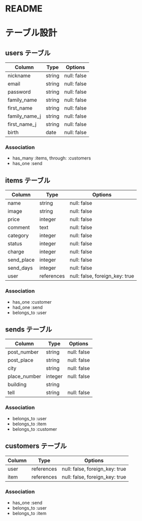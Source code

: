 # README

# テーブル設計

## users テーブル

| Column        | Type   | Options     |
| ------------- | ------ | ----------- |
| nickname      | string | null: false |
| email         | string | null: false |
| password      | string | null: false |
| family_name   | string | null: false |
| first_name    | string | null: false |
| family_name_j | string | null: false |
| first_name_j  | string | null: false |
| birth         | date   | null: false |

### Association

- has_many :items, through: :customers
- has_one :send

## items  テーブル

| Column     | Type       | Options                        |
| ---------- | ---------- | ------------------------------ |
| name       | string     | null: false                    |
| image      | string     | null: false                    |
| price      | integer    | null: false                    |
| comment    | text       | null: false                    |
| category   | integer    | null: false                    |
| status     | integer    | null: false                    |
| charge     | integer    | null: false                    |
| send_place | integer    | null: false                    |
| send_days  | integer    | null: false                    |
| user       | references | null: false, foreign_key: true |

### Association

- has_one :customer
- had_one :send
- belongs_to :user

## sends テーブル

| Column       | Type       | Options                       |
| ------------ | ---------- | ----------------------------- |
| post_number  | string     | null: false                   |
| post_place   | string     | null: false                   |
| city         | string     | null: false                   |
| place_number | integer    | null: false                   |
| building     | string     |                               |
| tell         | string     | null: false                   |

### Association

- belongs_to :user
- belongs_to :item
- belongs_to :customer

## customers テーブル

| Column       | Type       | Options                        |
| ------------ | ---------- | ------------------------------ |
| user         | references | null: false, foreign_key: true |
| item         | references | null: false, foreign_key: true |

### Association

- has_one :send
- belongs_to :user
- belongs_to :item